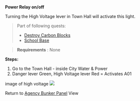 **Power Relay on/off**

Turning the High Voltage lever in Town Hall will activate this light.

>Part of following quests:
>
>- [Destroy Carbon Blocks](#_mxctfq9xkc6e)
>- [School Base](#_c6p02al1e0fe)

>**Requirements** : None

**Steps:**

1. Go to the Town Hall - inside City Water & Power
2. Danger lever Green, High Voltage lever Red = Activates A01

image of high voltage
 ![](RackMultipart20230519-1-srjx74_html_a8761f396cca474f.jpg)

Return to [Agency Bunker Panel](#_13p4b6aztovx) View

